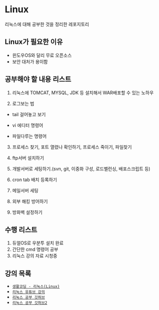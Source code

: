# Linux
리눅스에 대해 공부한 것을 정리한 레포지토리


## Linux가 필요한 이유
- 윈도우OS와 달리 무료 오픈소스
- 보안 대처가 용이함

## 공부해야 할 내용 리스트
1. 리눅스에 TOMCAT, MYSQL, JDK 등 설치해서 WAR배포할 수 있는 노하우

2. 로그보는 법

- tail 걸어놓고 보기

- vi 에디터 명령어

- 파일다루는 명령어

3. 프로세스 찾기, 포트 열렸나 확인하기, 프로세스 죽이기, 파일찾기

4. ftp서버 설치하기

5. 개발서버로 세팅하기.(svn, git, 이중화 구성, 로드벨런싱, 배포스크립트 등)

6. cron tab 배치 등록하기

7. 메일서버 세팅

8. 외부 해킹 방어하기

9. 방화벽 설정하기



## 수행 리스트
1. 듀얼OS로 우분투 설치 완료
2. 간단한 cmd 명령어 공부
3. 리눅스 강의 자료 시청중




## 강의 목록
- [`생활코딩 - 리눅스(Linux)`](https://edu.goorm.io/learn/lecture/12984/%EC%83%9D%ED%99%9C%EC%BD%94%EB%94%A9-%EB%A6%AC%EB%88%85%EC%8A%A4-linux/info)
- [`리눅스 유튜브 강의`](https://www.youtube.com/watch?v=TZjB94sA3IU&list=PL3Ft9YwZYhoIjWhIWeULyyTKhYg1rhcyB&index=2)
- [`리눅스 공부 깃허브`](https://github.com/chanW-pack/Linux_OS)
- [`리눅스 공부 깃허브2`](https://github.com/walbatrossw/linux-notes/tree/master/02_this_this_is_ubuntu_linux)

